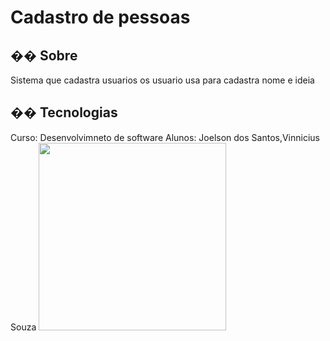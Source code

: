 <h1>Cadastro de pessoas</h1>

<h2>�� Sobre</h2>
<p>Sistema que cadastra usuarios
os usuario usa para cadastra nome e ideia</p>
<p> </p>

## �� Tecnologias
<div>
Curso: Desenvolvimneto de software
Alunos: Joelson dos Santos,Vinnicius Souza
<img src="https://github.com/user-attachments/assets/92f0c7cc-3b4b-41af-ab90-d390ce32c23b"  width="300" height="300"/>
